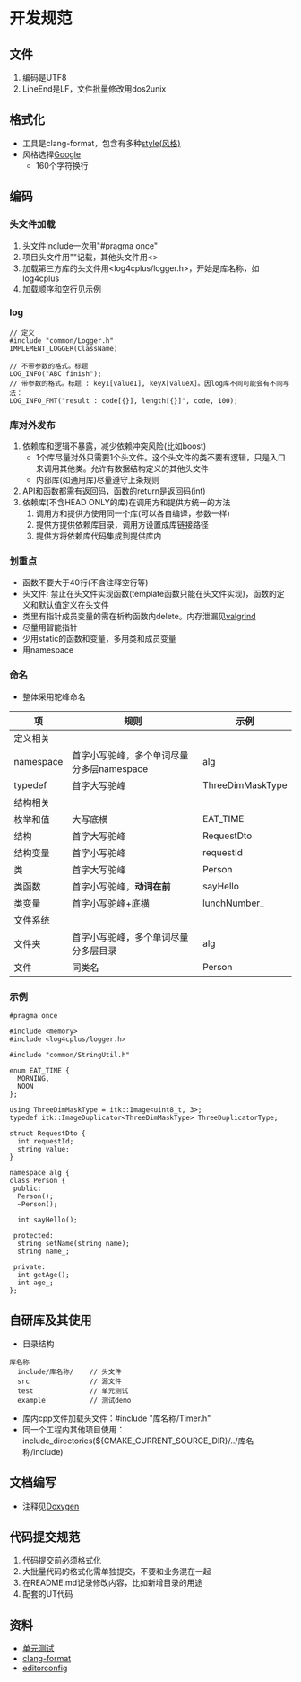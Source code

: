 # 开发规范
## 文件
1. 编码是UTF8
1. LineEnd是LF，文件批量修改用dos2unix

## 格式化
* 工具是clang-format，包含有多种[style(风格)](https://blog.csdn.net/booksyhay/article/details/121115665)
* 风格选择[Google](https://zh-google-styleguide.readthedocs.io/en/latest/google-cpp-styleguide/contents/)
  * 160个字符换行

## 编码
### 头文件加载
1. 头文件include一次用"#pragma once"
1. 项目头文件用""记载，其他头文件用<>
1. 加载第三方库的头文件用<log4cplus/logger.h>，开始是库名称，如log4cplus
1. 加载顺序和空行见示例

### log
```
// 定义
#include "common/Logger.h"
IMPLEMENT_LOGGER(ClassName)

// 不带参数的格式。标题
LOG_INFO("ABC finish");
// 带参数的格式。标题 : key1[value1], keyX[valueX]。因log库不同可能会有不同写法：
LOG_INFO_FMT("result : code[{}], length[{}]", code, 100);
```

### 库对外发布
1. 依赖库和逻辑不暴露，减少依赖冲突风险(比如boost)
    * 1个库尽量对外只需要1个头文件。这个头文件的类不要有逻辑，只是入口来调用其他类。允许有数据结构定义的其他头文件
    * 内部库(如通用库)尽量遵守上条规则
1. API和函数都需有返回码，函数的return是返回码(int)
1. 依赖库(不含HEAD ONLY的库)在调用方和提供方统一的方法
    1. 调用方和提供方使用同一个库(可以各自编译，参数一样)
    1. 提供方提供依赖库目录，调用方设置成库链接路径
    1. 提供方将依赖库代码集成到提供库内

### 划重点
* 函数不要大于40行(不含注释空行等)
* 头文件: 禁止在头文件实现函数(template函数只能在头文件实现)，函数的定义和默认值定义在头文件
* 类里有指针成员变量的需在析构函数内delete。内存泄漏见[valgrind](../third/valgrind)
* 尽量用智能指针
* 少用static的函数和变量，多用类和成员变量
* 用namespace

### 命名
* 整体采用驼峰命名

| 项 | 规则 | 示例 |
| - | - | - |
| 定义相关 |  |  |
| namespace | 首字小写驼峰，多个单词尽量分多层namespace | alg |
| typedef | 首字大写驼峰 | ThreeDimMaskType |
| 结构相关 |  |  |
| 枚举和值 | 大写底横 | EAT_TIME |
| 结构 | 首字大写驼峰 | RequestDto |
| 结构变量 | 首字小写驼峰 | requestId |
| 类 | 首字大写驼峰 | Person |
| 类函数 | 首字小写驼峰，**动词在前** | sayHello |
| 类变量 | 首字小写驼峰+底横 | lunchNumber_ |
| 文件系统 |  |  |
| 文件夹 | 首字小写驼峰，多个单词尽量分多层目录 | alg |
| 文件 | 同类名 | Person |

### 示例
```
#pragma once

#include <memory>
#include <log4cplus/logger.h>

#include "common/StringUtil.h"

enum EAT_TIME {
  MORNING,
  NOON
};

using ThreeDimMaskType = itk::Image<uint8_t, 3>;
typedef itk::ImageDuplicator<ThreeDimMaskType> ThreeDuplicatorType;

struct RequestDto {
  int requestId;
  string value;
}

namespace alg {
class Person {
 public:
  Person();
  ~Person();

  int sayHello();

 protected:
  string setName(string name);
  string name_;

 private:
  int getAge();
  int age_;
};
```

## 自研库及其使用
* 目录结构

```
库名称
  include/库名称/    // 头文件
  src               // 源文件
  test              // 单元测试
  example           // 测试demo
```

* 库内cpp文件加载头文件：#include "库名称/Timer.h"
* 同一个工程内其他项目使用：include_directories(${CMAKE_CURRENT_SOURCE_DIR}/../库名称/include)

## 文档编写
* 注释见[Doxygen](/third/doxygen)

## 代码提交规范
1. 代码提交前必须格式化
1. 大批量代码的格式化需单独提交，不要和业务混在一起
1. 在README.md记录修改内容，比如新增目录的用途
1. 配套的UT代码

## 资料
* [单元测试](../dev/ut)
* [clang-format](../third/clang-format)
* [editorconfig](https://juejin.im/post/5b9cba4c6fb9a05cf67a79a4)
